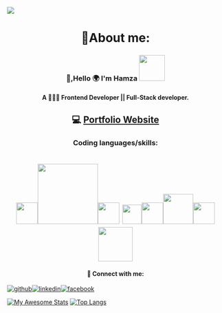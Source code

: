 ![](https://komarev.com/ghpvc/?username=gcteamdev)

#  <div align="center"> 🚀About me: </div>

### <div align="center">👋,Hello 🌍 I'm Hamza <img src="https://media.giphy.com/media/OqFpgF7bet1sRoCmpb/giphy.gif" width="60"> </div>

#### <div align="center"> A 🧑🏻‍💻 Frontend Developer || Full-Stack developer. </div>

## <div align="center">💻 [Portfolio Website](https://gcteam.dev) </div>

### <div align="center"> Coding languages/skills: </div> 
  # <div align="center"> <img src="https://user-images.githubusercontent.com/96953205/169663844-b9fdbdae-fc4e-4faa-8bc1-9a8e06ba98c7.png" width="50"><img src="https://instil.co/static/5ffd63e15c8dc269360ec736cdc9141e/616dc/Stack.png" width="140"><img src="https://user-images.githubusercontent.com/96953205/169663972-86d6f44c-b645-45f0-b927-1ea55fb80147.png" width="50">   <img src="https://user-images.githubusercontent.com/96953205/169664040-6150544d-a068-4aa6-bb42-96b9f3bab50a.png" width="45"><img src="https://cdn.iconscout.com/icon/free/png-512/postgresql-11-1175122.png?w=256&f=avif" width="50"><img src="https://cdn-clekk.nitrocdn.com/tkvYXMZryjYrSVhxKeFTeXElceKUYHeV/assets/images/optimized/rev-54b50ac/wp-content/uploads/2020/12/node.js-logo-image-2048x1170.png" width="70"><img src="https://user-images.githubusercontent.com/96953205/169664809-d8a3bb84-9190-4be1-a0e3-be3cb1f8694b.png" width="50"><img src="https://miro.medium.com/v2/resize:fit:828/format:webp/1*RWc78aUjHJZp41lMxnFdyw.png" width ="80"> </div>



#### <div align="center"> 🤝 Connect with me:  


[1]: http://www.github.com/gcteamdev/gcteamdev/edit/main/README.md
[2]: https://www.facebook.com/profile.php?id=100077323763865
[3]: https://www.linkedin.com/in/g-hamza-choudhury-a5889722a/


[![github](https://cloud.githubusercontent.com/assets/17016297/18839843/0e06a67a-83d2-11e6-993a-b35a182500e0.png)][1][![linkedin](https://cloud.githubusercontent.com/assets/17016297/18839848/0fc7e74e-83d2-11e6-8c6a-277fc9d6e067.png)][3][![facebook](https://cloud.githubusercontent.com/assets/17016297/18839836/0a06deb4-83d2-11e6-8078-1d0974af0f63.png)][2]



</div>









[![My Awesome Stats](https://awesome-github-stats.azurewebsites.net/user-stats/gcteamdev?cardType=github&theme=highcontrast)](https://git.io/awesome-stats-card)
[![Top Langs](https://github-readme-stats.vercel.app/api/top-langs/?username=gcteamdev&layout=compact)](https://github.com/gcteamdev)



